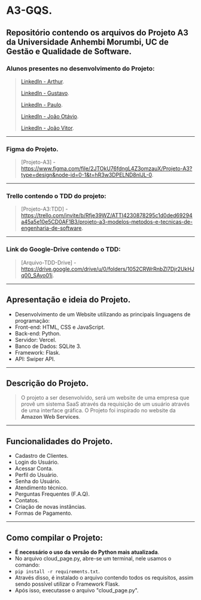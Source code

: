 # A3-GQS.
## Repositório contendo os arquivos do Projeto A3 da Universidade Anhembi Morumbi, UC de Gestão e Qualidade de Software.

### Alunos presentes no desenvolvimento do Projeto:
> [LinkedIn - Arthur](https://www.linkedin.com/in/arthurkfelismino/).
> 
> [LinkedIn - Gustavo](https://www.linkedin.com/in/gustavo-carreiro-103093204/).
> 
> [LinkedIn - Paulo](https://www.linkedin.com/in/paulo-gustavo-sousa-brito-039832226/).
> 
> [LinkedIn - João Otávio](https://www.linkedin.com/in/joão-otávio-souza-8634a3220/).
> 
> [LinkedIn - João Vitor](https://www.linkedin.com/in/joãomarquesalmeida/).
---

### Figma do Projeto.
> [Projeto-A3] - https://www.figma.com/file/2JTOkU76fdngL4Z3omzauX/Projeto-A3?type=design&node-id=0-1&t=hR3w3DPELND8nIJL-0.
---

### Trello contendo o TDD do projeto:
> [Projeto-A3:TDD] - https://trello.com/invite/b/Rfje39WZ/ATTI4230878295c1d0ded69294a45a5e10e5CD0AF1B3/projeto-a3-modelos-metodos-e-tecnicas-de-engenharia-de-software.
---

### Link do Google-Drive contendo o TDD:
> [Arquivo-TDD-Drive] -
https://drive.google.com/drive/u/0/folders/1052CRWrRnbZl7Djr2UkHJq00_SAyo01i.
---

## Apresentação e ideia do Projeto.
- Desenvolvimento de um Website utilizando as principais linguagens de programação:
- Front-end: HTML, CSS e JavaScript.
- Back-end: Python.
- Servidor: Vercel.
- Banco de Dados: SQLite 3.
- Framework: Flask.
- API: Swiper API.
---

## Descrição do Projeto.
> O projeto a ser desenvolvido, será um website de uma empresa que provê um sistema SaaS através da requisição de um usuário através de uma interface gráfica.
> O Projeto foi inspirado no website da **Amazon Web Services**.
---

## Funcionalidades do Projeto.
- Cadastro de Clientes.
- Login do Usuário.
- Acessar Conta.
- Perfil do Usuário.
- Senha do Usuário.
- Atendimento técnico.
- Perguntas Frequentes (F.A.Q).
- Contatos.
- Criação de novas instâncias.
- Formas de Pagamento.
---

## Como compilar o Projeto:
- **É necessário o uso da versão do Python mais atualizada**.
- No arquivo cloud_page.py, abre-se um terminal, nele usamos o comando:
- `pip install -r requirements.txt`.
- Através disso, é instalado o arquivo contendo todos os requisitos, assim sendo possível utilizar o Framework Flask.
- Após isso, executasse o arquivo "cloud_page.py".
